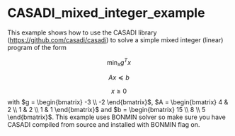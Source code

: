 # CASADI_mixed_integer_example
This example shows how to use the CASADI library (https://github.com/casadi/casadi) to solve a simple mixed integer (linear) program of the form

$$ \displaystyle \min_{x} g^{T}x $$

$$ Ax \preceq b $$

$$  x \geq 0 $$
with $g = \begin{bmatrix} -3 \\ -2 \end{bmatrix}$, $A = \begin{bmatrix} 4 & 2 \\ 1 & 2 \\ 1 & 1 \end{bmatrix}$ and $b = \begin{bmatrix} 15 \\ 8 \\ 5 \end{bmatrix}$. This example uses BONMIN solver so make sure you have CASADI compiled from source and installed with BONMIN flag on.
